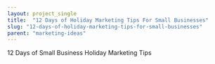 ```yaml
---
layout: project_single
title:  "12 Days of Holiday Marketing Tips For Small Businesses"
slug: "12-days-of-holiday-marketing-tips-for-small-businesses"
parent: "marketing-ideas"
---
```

12 Days of Small Business Holiday Marketing Tips
